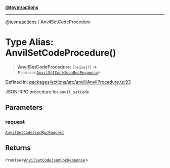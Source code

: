 [**@tevm/actions**](../README.md)

***

[@tevm/actions](../globals.md) / AnvilSetCodeProcedure

# Type Alias: AnvilSetCodeProcedure()

> **AnvilSetCodeProcedure**: (`request`) => `Promise`\<[`AnvilSetCodeJsonRpcResponse`](AnvilSetCodeJsonRpcResponse.md)\>

Defined in: [packages/actions/src/anvil/AnvilProcedure.ts:93](https://github.com/evmts/tevm-monorepo/blob/main/packages/actions/src/anvil/AnvilProcedure.ts#L93)

JSON-RPC procedure for `anvil_setCode`

## Parameters

### request

[`AnvilSetCodeJsonRpcRequest`](AnvilSetCodeJsonRpcRequest.md)

## Returns

`Promise`\<[`AnvilSetCodeJsonRpcResponse`](AnvilSetCodeJsonRpcResponse.md)\>
